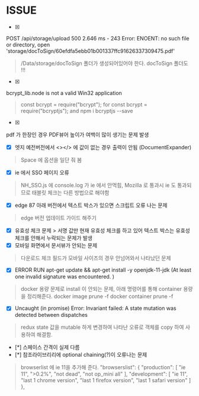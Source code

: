 # ISSUE
* [x]
POST /api/storage/upload 500 2.646 ms - 243
Error: ENOENT: no such file or directory, open 'storage/docToSign/60efdfa5ebb01b001337ffc91626337309475.pdf'
>  /Data/storage/docToSign 폴더가 생성되어있어야 한다. docToSign 폴더도 !!!
* [x]
bcrypt_lib.node is not a valid Win32 application
> const bcrypt = require("bcrypt"); for const bcrypt = require("bcryptjs"); and npm i bcryptjs --save
* [x]
pdf 가 한장인 경우 PDF뷰어 높이가 여백이 많이 생기는 문제 발생 
* [x]  엣지 예전버전에서 <></> <Space></Space>에 값이 없는 경우 출력이 안됨 (DocumentExpander)
> Space 에 옵션을 일단 줘 봄
* [x] ie 에서 SSO 페이지 오류 
> NH_SSO.js 에 console.log 가 ie 에서 안먹힘, Mozilla 로 통과시 ie 도 통과되므로 태블릿 체크는 다른 방법으로 해야함
* [x] edge 87 아래 버전에서 텍스트 박스가 있으면 스크립트 오류 나는 문제
> edge 버전 업데이트 가이드 해주기 
* [x] 유효성 체크 문제 > 서명 값만 현재 유효성 체크를 하고 있어 텍스트 박스는 유효성 체크를 안해서 누락되는 문제가 발생
* [x] 모바일 화면에서 문서뷰가 안되는 문제
> 다운로드 체크 필드가 모바일 사이즈의 경우 안넘어와서 나타났던 문제
* [x] ERROR RUN apt-get update && apt-get install -y openjdk-11-jdk (At least one invalid signature was encountered. )
> docker 용량 문제로 install 이 안되는 문제, 아래 명령어를 통해 container 용량을 정리해준다.
> docker image prune -f
> docker container prune -f
* [x] Uncaught (in promise) Error: Invariant failed: A state mutation was detected between dispatches
> redux state 값을 mutable 하게 변경하여 나타난 오류로 객체를 copy 하여 사용하여 해결함.
* [*] 스페이스 간격이 실제 다름 
* [*] 참조라이브리리에 optional chaining(?)이 오류나는 문제 
> browserlist 에 ie 11을 추가해 준다.
  "browserslist": {
    "production": [
      "ie 11",
      ">0.2%",
      "not dead",
      "not op_mini all"
    ],
    "development": [
      "ie 11",
      "last 1 chrome version",
      "last 1 firefox version",
      "last 1 safari version"
    ]
  },